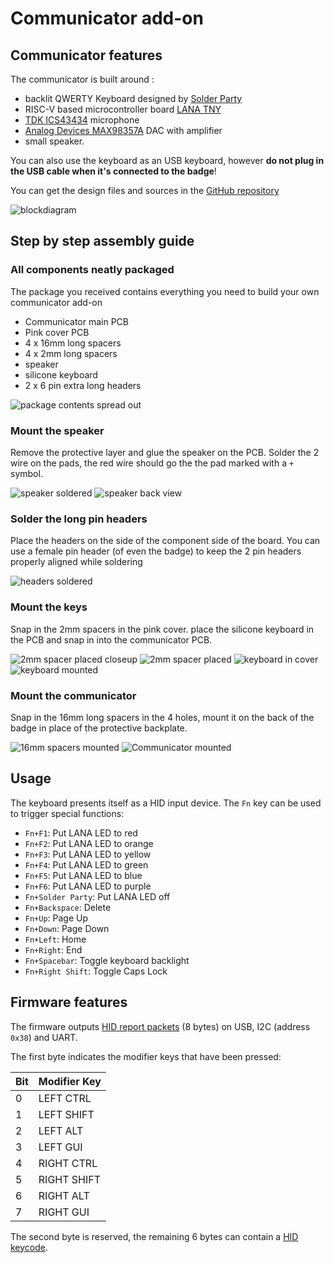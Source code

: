 # Communicator add-on

## Communicator features

The communicator is built around :

- backlit QWERTY Keyboard designed by [Solder Party](https://www.solder.party/)
- RISC-V based microcontroller board [LANA TNY](https://phyx.be/LANA_TNY/)
- [TDK ICS43434](https://invensense.tdk.com/products/ics-43434/) microphone
- [Analog Devices MAX98357A](https://www.analog.com/en/products/max98357a.html) DAC with amplifier
- small speaker.

You can also use the keyboard as an USB keyboard, however **do not plug in the USB cable when it's connected to the badge**!

You can get the design files and sources in the [GitHub repository](https://github.com/Fri3dCamp/communicator_2024)

![blockdiagram](blockdiagram.png)

## Step by step assembly guide

### All components neatly packaged

The package you received contains everything you need to build your own communicator add-on

- Communicator main PCB
- Pink cover PCB
- 4 x 16mm long spacers
- 4 x 2mm long spacers
- speaker
- silicone keyboard
- 2 x 6 pin extra long headers

![package contents spread out](contents2.jpg)

### Mount the speaker

Remove the protective layer and glue the speaker on the PCB. Solder the 2 wire on the pads, the red wire should go the the pad marked with a `+` symbol.

![speaker soldered](speaker.jpg)
![speaker back view](speaker2.jpg)

### Solder the long pin headers

Place the headers on the side of the component side of the board. You can use a female pin header (of even the badge) to keep the 2 pin headers properly aligned while soldering

![headers soldered](headers.jpg)

### Mount the keys

Snap in the 2mm spacers in the pink cover. place the silicone keyboard in the PCB and snap in into the communicator PCB.

![2mm spacer placed closeup](pink_spacer.jpg)
![2mm spacer placed](pink_spacer_overview.jpg)
![keyboard in cover](pink_keyboard.jpg)
![keyboard mounted](pink_mounted.jpg)

### Mount the communicator

Snap in the 16mm long spacers in the 4 holes, mount it on the back of the badge in place of the protective backplate.

![16mm spacers mounted](16mm_spacer.jpg)
![Communicator mounted](communicator_mounted.jpg)

## Usage

The keyboard presents itself as a HID input device.
The `Fn` key can be used to trigger special functions:

- `Fn+F1`: Put LANA LED to red
- `Fn+F2`: Put LANA LED to orange
- `Fn+F3`: Put LANA LED to yellow
- `Fn+F4`: Put LANA LED to green
- `Fn+F5`: Put LANA LED to blue
- `Fn+F6`: Put LANA LED to purple
- `Fn+Solder Party`: Put LANA LED off
- `Fn+Backspace`: Delete
- `Fn+Up`: Page Up
- `Fn+Down`: Page Down
- `Fn+Left`: Home
- `Fn+Right`: End
- `Fn+Spacebar`: Toggle keyboard backlight
- `Fn+Right Shift`: Toggle Caps Lock

## Firmware features

The firmware outputs [HID report packets](https://files.microscan.com/helpfiles/ms4_help_file/ms-4_help-02-46.html) (8 bytes) on USB, I2C (address `0x38`) and UART.

The first byte indicates the modifier keys that have been pressed:

| Bit | Modifier Key |
| --- | ------------ |
| 0   | LEFT CTRL    |
| 1   | LEFT SHIFT   |
| 2   | LEFT ALT     |
| 3   | LEFT GUI     |
| 4   | RIGHT CTRL   |
| 5   | RIGHT SHIFT  |
| 6   | RIGHT ALT    |
| 7   | RIGHT GUI    |

The second byte is reserved, the remaining 6 bytes can contain a [HID keycode](https://gist.github.com/MightyPork/6da26e382a7ad91b5496ee55fdc73db2).
